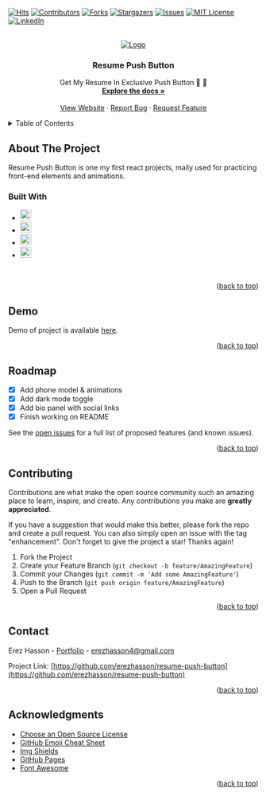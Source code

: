 <div id="top"></div>
<!--
*** Thanks for checking out the resume-push-button. If you have a suggestion
*** that would make this better, please fork the repo and create a pull request
*** or simply open an issue with the tag "enhancement".
*** Don't forget to give the project a star!
*** Thanks again! Now go create something AMAZING! :D
-->



<!-- PROJECT SHIELDS -->
<!--
*** I'm using markdown "reference style" links for readability.
*** Reference links are enclosed in brackets [ ] instead of parentheses ( ).
*** See the bottom of this document for the declaration of the reference variables
*** for contributors-url, forks-url, etc. This is an optional, concise syntax you may use.
*** https://www.markdownguide.org/basic-syntax/#reference-style-links
-->
[![Hits](https://hits.seeyoufarm.com/api/count/incr/badge.svg?url=https%3A%2F%2Fgithub.com%2Ferezhasson%2Fresume-push-button&count_bg=%23FFB100&title_bg=%23555555&icon=&icon_color=%23E7E7E7&title=hits&edge_flat=false)](https://hits.seeyoufarm.com)
[![Contributors][contributors-shield]][contributors-url]
[![Forks][forks-shield]][forks-url]
[![Stargazers][stars-shield]][stars-url]
[![Issues][issues-shield]][issues-url]
[![MIT License][license-shield]][license-url]
[![LinkedIn][linkedin-shield]][linkedin-url]

<!-- PROJECT LOGO -->
<br />
<div align="center">
  <a href="https://resume-push-button.herokuapp.com/">
    <img src="https://user-images.githubusercontent.com/69516798/149642144-36c2b608-2cfc-4a57-b9b7-6b7d1df14d4a.png" alt="Logo">
  </a>

  <h3 align="center">Resume Push Button</h3>

  <p align="center">
    Get My Resume In Exclusive Push Button 📃 📱
    <br />
    <a href="https://github.com/erezhasson/resume-push-button"><strong>Explore the docs »</strong></a>
    <br />
    <br />
    <a href="https://resume-push-button.herokuapp.com/">View Website</a>
    ·
    <a href="https://github.com/erezhasson/resume-push-button/issues">Report Bug</a>
    ·
    <a href="https://github.com/erezhasson/resume-push-button/issues">Request Feature</a>
  </p>
</div>



<!-- TABLE OF CONTENTS -->
<details>
  <summary>Table of Contents</summary>
  <ol>
    <li>
      <a href="#about-the-project">About The Project</a>
      Resume Push Button is one my first react projects, maily used for practicing front-end elements and animations.
      <ul>
        <li><a href="#built-with">Built With</a></li>
      </ul>
    </li>
    <li>
      <a href="#getting-started">Getting Started</a>
      <ul>
        <li><a href="#prerequisites">Prerequisites</a></li>
<!--         <li><a href="#installation">Installation</a></li> -->
      </ul>
    </li>
    <li><a href="#usage">Usage</a></li>
    <li><a href="#roadmap">Roadmap</a></li>
    <li><a href="#contributing">Contributing</a></li>
    <li><a href="#license">License</a></li>
    <li><a href="#contact">Contact</a></li>
    <li><a href="#acknowledgments">Acknowledgments</a></li>
  </ol>
</details>



<!-- ABOUT THE PROJECT -->
## About The Project

Resume Push Button is one my first react projects, maily used for practicing front-end elements and animations.

### Built With

* <img src="https://img.shields.io/badge/React-20232A?style=for-the-badge&logo=react&logoColor=61DAFB" height="22">
* <img src="https://img.shields.io/badge/HTML5-E34F26?style=for-the-badge&logo=html5&logoColor=white" height="22">
* <img src="https://img.shields.io/badge/CSS3-1572B6?style=for-the-badge&logo=css3&logoColor=white" height="22">
* <img src="https://img.shields.io/badge/JavaScript-323330?style=for-the-badge&logo=javascript&logoColor=F7DF1E" height="22">
&nbsp;

<p align="right">(<a href="#top">back to top</a>)</p>



<!-- GETTING STARTED -->
## Demo

Demo of project is available [here](https://resume-push-button.herokuapp.com/). 


 
<!-- ### Installation

_Below is an example of how you can instruct your audience on installing and setting up your app. This template doesn't rely on any external dependencies or services._

1. Get a free API Key at [https://example.com](https://example.com)
2. Clone the repo
   ```sh
   git clone https://github.com/your_username_/Project-Name.git
   ```
3. Install NPM packages
   ```sh
   npm install
   ```
4. Enter your API in `config.js`
   ```js
   const API_KEY = 'ENTER YOUR API';
   ``` -->

<p align="right">(<a href="#top">back to top</a>)</p>



<!-- ROADMAP -->
## Roadmap

- [x] Add phone model & animations
- [x] Add dark mode toggle
- [x] Add bio panel with social links
- [x] Finish working on README  

See the [open issues](https://github.com/erezhasson/resume-push-button/issues) for a full list of proposed features (and known issues).

<p align="right">(<a href="#top">back to top</a>)</p>



<!-- CONTRIBUTING -->
## Contributing

Contributions are what make the open source community such an amazing place to learn, inspire, and create. Any contributions you make are **greatly appreciated**.

If you have a suggestion that would make this better, please fork the repo and create a pull request. You can also simply open an issue with the tag "enhancement".
Don't forget to give the project a star! Thanks again!

1. Fork the Project
2. Create your Feature Branch (`git checkout -b feature/AmazingFeature`)
3. Commit your Changes (`git commit -m 'Add some AmazingFeature'`)
4. Push to the Branch (`git push origin feature/AmazingFeature`)
5. Open a Pull Request

<p align="right">(<a href="#top">back to top</a>)</p>

<!-- CONTACT -->
## Contact

Erez Hasson - [Portfolio](https://portfolio-erezhasson.web.app/) - erezhasson4@gmail.com

Project Link: [https://github.com/erezhasson/resume-push-button](https://github.com/erezhasson/resume-push-button)

<p align="right">(<a href="#top">back to top</a>)</p>



<!-- ACKNOWLEDGMENTS -->
## Acknowledgments

* [Choose an Open Source License](https://choosealicense.com)
* [GitHub Emoji Cheat Sheet](https://www.webpagefx.com/tools/emoji-cheat-sheet)
* [Img Shields](https://shields.io)
* [GitHub Pages](https://pages.github.com)
* [Font Awesome](https://fontawesome.com)
<!-- * [React Icons](https://react-icons.github.io/react-icons/search) -->

<p align="right">(<a href="#top">back to top</a>)</p>



<!-- MARKDOWN LINKS & IMAGES -->
<!-- https://www.markdownguide.org/basic-syntax/#reference-style-links -->
[contributors-shield]: https://img.shields.io/github/contributors/erezhasson/resume-push-button.svg?edge_flat=false
[contributors-url]: https://github.com/erezhasson/resume-push-button/graphs/contributors
[forks-shield]: https://img.shields.io/github/forks/erezhasson/resume-push-button.svg?edge_flat=false
[forks-url]: https://github.com/erezhasson/resume-push-button/network/members
[stars-shield]: https://img.shields.io/github/stars/erezhasson/resume-push-button.svg?edge_flat=false
[stars-url]: https://github.com/erezhasson/resume-push-button/stargazers
[issues-shield]: https://img.shields.io/github/issues/erezhasson/resume-push-button.svg?edge_flat=false
[issues-url]: https://github.com/erezhasson/resume-push-button/issues
[license-shield]: https://img.shields.io/github/license/erezhasson/resume-push-button.svg?edge_flat=false
[license-url]: https://github.com/erezhasson/resume-push-button/blob/main/LICENSE
[linkedin-shield]: https://img.shields.io/badge/-LinkedIn-black.svg?edge_flat=false&logo=linkedin&colorB=555
[linkedin-url]: https://linkedin.com/in/erezhasson
[product-screenshot]: https://user-images.githubusercontent.com/69516798/148563962-ec12f890-a85b-489d-8688-b714f9303d65.png
